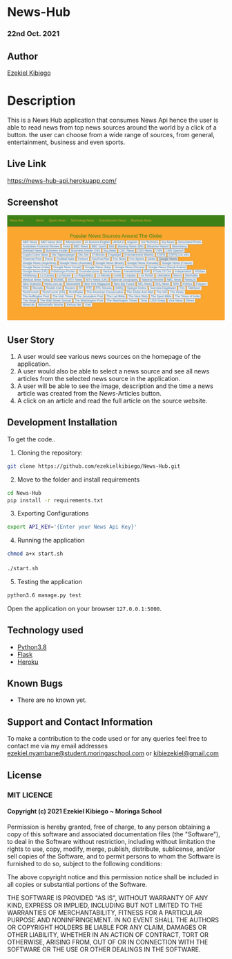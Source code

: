 # News-Hub

### 22nd Oct. 2021

## Author

[Ezekiel Kibiego](https://github.com/ezekielkibiego)

# Description
This is a News Hub application that consumes News Api hence the user is able to read news from top news sources around the world by a click of a button. the user can choose from a wide range of sources, from general, entertainment, business and even sports.

## Live Link

https://news-hub-api.herokuapp.com/

## Screenshot

<img src="app/static/images/Screenshot.png">

## User Story

1. A user would see various news sources on the homepage of the application.
2. A user would also be able to select a news source and see all news articles from the selected news source in the application.
3. A user will be able to see the image, description and the time a news article was created from the News-Articles button.
4. A click on an article and read the full article on the source website.


## Development Installation
To get the code..

1. Cloning the repository:
  ```bash
  git clone https://github.com/ezekielkibiego/News-Hub.git
  ```
2. Move to the folder and install requirements
  ```bash
  cd News-Hub
  pip install -r requirements.txt
  ```
3. Exporting Configurations
  ```bash
  export API_KEY='{Enter your News Api Key}'
  ```
4. Running the application

  ```bash
  chmod a+x start.sh

  ./start.sh
  ```
5. Testing the application
  ```bash
  python3.6 manage.py test
  ```
Open the application on your browser `127.0.0.1:5000`.


## Technology used

* [Python3.8](https://www.python.org/)
* [Flask](http://flask.pocoo.org/)
* [Heroku](https://heroku.com)


## Known Bugs
* There are no known yet.

## Support and Contact Information 

To make a contribution to the code used or for any queries feel free to contact me via my email addresses ezekiel.nyambane@student.moringaschool.com or kibiezekiel@gmail.com

## License

### MIT LICENCE

#### Copyright (c) 2021 **Ezekiel Kibiego** ~ Moringa School

Permission is hereby granted, free of charge, to any person obtaining a copy of this software and associated documentation files (the "Software"), to deal in the Software without restriction, including without limitation the rights to use, copy, modify, merge, publish, distribute, sublicense, and/or sell copies of the Software, and to permit persons to whom the Software is furnished to do so, subject to the following conditions:

The above copyright notice and this permission notice shall be included in all copies or substantial portions of the Software.

THE SOFTWARE IS PROVIDED "AS IS", WITHOUT WARRANTY OF ANY KIND, EXPRESS OR IMPLIED, INCLUDING BUT NOT LIMITED TO THE WARRANTIES OF MERCHANTABILITY, FITNESS FOR A PARTICULAR PURPOSE AND NONINFRINGEMENT. IN NO EVENT SHALL THE AUTHORS OR COPYRIGHT HOLDERS BE LIABLE FOR ANY CLAIM, DAMAGES OR OTHER LIABILITY, WHETHER IN AN ACTION OF CONTRACT, TORT OR 
OTHERWISE, ARISING FROM, OUT OF OR IN CONNECTION WITH THE SOFTWARE OR THE USE OR OTHER DEALINGS IN THE SOFTWARE.